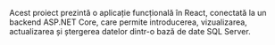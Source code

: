 Acest proiect prezintă o aplicație funcțională în React, conectată la un backend ASP.NET Core, care permite introducerea, vizualizarea, actualizarea și ștergerea datelor dintr-o bază de date SQL Server.
